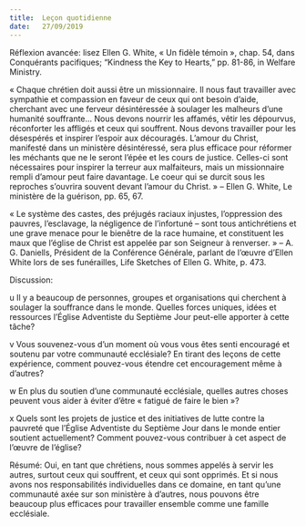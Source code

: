 ```yaml
---
title:  Leçon quotidienne
date:   27/09/2019
---
```


Réflexion avancée: lisez Ellen G. White, « Un fidèle témoin », chap. 54, dans Conquérants pacifiques; “Kindness the Key to Hearts,” pp. 81-86, in Welfare Ministry.

« Chaque chrétien doit aussi être un missionnaire. Il nous faut travailler avec sympathie et compassion en faveur de ceux qui ont besoin d’aide, cherchant avec une ferveur désintéressée à soulager les malheurs d’une humanité souffrante... Nous devons nourrir les affamés, vêtir les dépourvus, réconforter les affligés et ceux qui souffrent. Nous devons travailler pour les désespérés et inspirer l’espoir aux découragés. L’amour du Christ, manifesté dans un ministère désintéressé, sera plus efficace pour réformer les méchants que ne le seront l’épée et les cours de justice. Celles-ci sont nécessaires pour inspirer la terreur aux malfaiteurs, mais un missionnaire rempli d’amour peut faire davantage. Le coeur qui se durcit sous les reproches s’ouvrira souvent devant l’amour du Christ. » – Ellen G. White, Le ministère de la guérison, pp. 65, 67.

« Le système des castes, des préjugés raciaux injustes, l’oppression des pauvres, l’esclavage, la négligence de l’infortuné – sont tous antichrétiens et une grave menace pour le bienêtre de la race humaine, et constituent les maux que l’église de Christ est appelée par son Seigneur à renverser. » – A. G. Daniells, Président de la Conférence Générale, parlant de l’œuvre d’Ellen White lors de ses funérailles, Life Sketches of Ellen G. White, p. 473.

Discussion:

u Il y a beaucoup de personnes, groupes et organisations qui cherchent à soulager la souffrance dans le monde. Quelles forces uniques, idées et ressources l’Église Adventiste du Septième Jour peut-elle apporter à cette tâche?

v Vous souvenez-vous d’un moment où vous vous êtes senti encouragé et soutenu par votre communauté ecclésiale? En tirant des leçons de cette expérience, comment pouvez-vous étendre cet encouragement même à d’autres?

w En plus du soutien d’une communauté ecclésiale, quelles autres choses peuvent vous aider à éviter d’être « fatigué de faire le bien »?

x Quels sont les projets de justice et des initiatives de lutte contre la pauvreté que l’Église Adventiste du Septième Jour dans le monde entier soutient actuellement? Comment pouvez-vous contribuer à cet aspect de l’œuvre de l’église?

Résumé: Oui, en tant que chrétiens, nous sommes appelés à servir les autres, surtout ceux qui souffrent, et ceux qui sont opprimés. Et si nous avons nos responsabilités individuelles dans ce domaine, en tant qu’une communauté axée sur son ministère à d’autres, nous pouvons être beaucoup plus efficaces pour travailler ensemble comme une famille ecclésiale.